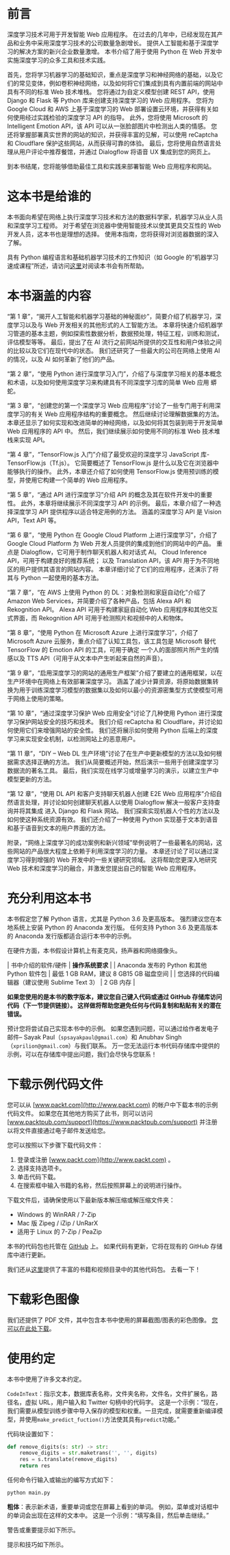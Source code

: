 # 前言

深度学习技术可用于开发智能 Web 应用程序。 在过去的几年中，已经发现在其产品和业务中采用深度学习技术的公司数量急剧增长。 提供人工智能和基于深度学习的解决方案的新兴企业数量激增。 本书介绍了用于使用 Python 在 Web 开发中实施深度学习的众多工具和技术实践。

首先，您将学习机器学习的基础知识，重点是深度学习和神经网络的基础，以及它们的常见变体，例如卷积神经网络，以及如何将它们集成到具有内置前端的网站中 具有不同的标准 Web 技术堆栈。 您将通过为自定义模型创建 REST API，使用 Django 和 Flask 等 Python 库来创建支持深度学习的 Web 应用程序。 您将为 Google Cloud 和 AWS 上基于深度学习的 Web 部署设置云环境，并获得有关如何使用经过实践检验的深度学习 API 的指导。 此外，您将使用 Microsoft 的 Intelligent Emotion API，该 API 可以从一张脸部图片中检测出人类的情感。 您还将掌握部署真实世界的网站的知识，并获得丰富的见解，可以使用 reCaptcha 和 Cloudflare 保护这些网站，从而获得可靠的体验。 最后，您将使用自然语言处理从用户评论中推荐餐馆，并通过 Dialogflow 将语音 UX 集成到您的网页上。

到本书结尾，您将能够借助最佳工具和实践来部署智能 Web 应用程序和网站。

# 这本书是给谁的

本书面向希望在网络上执行深度学习技术和方法的数据科学家，机器学习从业人员和深度学习工程师。 对于希望在浏览器中使用智能技术以使其更具交互性的 Web 开发人员，这本书也是理想的选择。 使用本指南，您将获得对浏览器数据的深入了解。

具有 Python 编程语言和基础机器学习技术的工作知识（如 Google 的“机器学习速成课程”所述，请访问[这里](https://developers.google.com/machine-learning/crash-course)对阅读本书会有所帮助。

# 本书涵盖的内容

“第 1 章”，“揭开人工智能和机器学习基础的神秘面纱”，简要介绍了机器学习，深度学习以及与 Web 开发相关的其他形式的人工智能方法。 本章将快速介绍机器学习管道的基本主题，例如探索性数据分析，数据预处理，特征工程，训练和测试，评估模型等等。 最后，提出了在 AI 流行之前网站所提供的交互性和用户体验之间的比较以及它们在现代中的状态。 我们还研究了一些最大的公司在网络上使用 AI 的情况，以及 AI 如何革新了他们的产品。

“第 2 章”，“使用 Python 进行深度学习入门”，介绍了与深度学习相关的基本概念和术语，以及如何使用深度学习来构建具有不同深度学习库的简单 Web 应用 蟒蛇。

“第 3 章”，“创建您的第一个深度学习 Web 应用程序”讨论了一些专门用于利用深度学习的有关 Web 应用程序结构的重要概念。 然后继续讨论理解数据集的方法。 本章还显示了如何实现和改进简单的神经网络，以及如何将其包装到用于开发简单 Web 应用程序的 API 中。 然后，我们继续展示如何使用不同的标准 Web 技术堆栈来实现 API。

“第 4 章”，“TensorFlow.js 入门”介绍了最受欢迎的深度学习 JavaScript 库-TensorFlow.js（Tf.js）。 它简要概述了 TensorFlow.js 是什么以及它在浏览器中能够执行的操作。 此外，本章还介绍了如何使用 TensorFlow.js 使用预训练的模型，并使用它构建一个简单的 Web 应用程序。

“第 5 章”，“通过 API 进行深度学习”介绍 API 的概念及其在软件开发中的重要性。 此外，本章将继续展示不同深度学习 API 的示例。 最后，本章介绍了一种选择深度学习 API 提供程序以适合特定用例的方法。 涵盖的深度学习 API 是 Vision API，Text API 等。

“第 6 章”，“使用 Python 在 Google Cloud Platform 上进行深度学习”，介绍了 Google Cloud Platform 为 Web 开发人员提供的集成到他们的网站中的产品。 重点是 Dialogflow，它可用于制作聊天机器人和对话式 AI。 Cloud Inference API，可用于构建良好的推荐系统； 以及 Translation API，该 API 用于为不同地区的用户提供其语言的网站内容。 本章详细讨论了它们的应用程序，还演示了将其与 Python 一起使用的基本方法。

“第 7 章”，“在 AWS 上使用 Python 的 DL：对象检测和家庭自动化”介绍了 Amazon Web Services，并简要介绍了各种产品，包括 Alexa API 和 Rekognition API。 Alexa API 可用于构建家庭自动化 Web 应用程序和其他交互式界面，而 Rekognition API 可用于检测照片和视频中的人和物体。

“第 8 章”，“使用 Python 在 Microsoft Azure 上进行深度学习”，介绍了 Microsoft Azure 云服务，重点介绍了认知工具包，该工具包是 Microsoft 替代 TensorFlow 的 Emotion API 的工具，可用于确定 一个人的面部照片所产生的情感以及 TTS API（可用于从文本中产生听起来自然的声音）。

“第 9 章”，“启用深度学习的网站的通用生产框架”介绍了要建立的通用框架，以在生产环境中在网络上有效部署深度学习。 涵盖了减少计算资源，将原始数据集转换为用于训练深度学习模型的数据集以及如何以最小的资源密集型方式使模型可用于网络上使用的策略。

“第 10 章”，“通过深度学习保护 Web 应用安全”讨论了几种使用 Python 进行深度学习保护网站安全的技巧和技术。 我们介绍 reCaptcha 和 Cloudflare，并讨论如何使用它们来增强网站的安全性。 我们还将展示如何使用 Python 后端上的深度学习来实现安全机制，以检测网站上的恶意用户。

“第 11 章”，“DIY – Web DL 生产环境”讨论了在生产中更新模型的方法以及如何根据需求选择正确的方法。 我们从简要概述开始，然后演示一些用于创建深度学习数据流的著名工具。 最后，我们实现在线学习或增量学习的演示，以建立生产中模型更新的方法。

“第 12 章”，“使用 DL API 和客户支持聊天机器人创建 E2E Web 应用程序”介绍自然语言处理，并讨论如何创建聊天机器人以使用 Dialogflow 解决一般客户支持查询并将其集成 进入 Django 和 Flask 网站。 我们探索实现机器人个性的方法以及如何使这种系统资源有效。 我们还介绍了一种使用 Python 实现基于文本到语音和基于语音到文本的用户界面的方法。

附录，“网络上深度学习的成功案例和新兴领域”举例说明了一些最著名的网站，这些网站的产品很大程度上依赖于利用深度学习的力量。 本章还讨论了可以通过深度学习得到增强的 Web 开发中的一些关键研究领域。 这将帮助您更深入地研究 Web 技术和深度学习的融合，并激发您提出自己的智能 Web 应用程序。

# 充分利用这本书

本书假定您了解 Python 语言，尤其是 Python 3.6 及更高版本。 强烈建议您在本地系统上安装 Python 的 Anaconda 发行版。 任何支持 Python 3.6 及更高版本的 Anaconda 发行版都适合运行本书中的示例。

在硬件方面，本书假设计算机上有麦克风，扬声器和网络摄像头。

| 书中介绍的软件/硬件 | **操作系统要求** |
| Anaconda 发布的 Python 和其他 Python 软件包 | 最低 1 GB RAM，建议 8 GB15 GB 磁盘空间 |
| 您选择的代码编辑器（建议使用 Sublime Text 3） | 2 GB 内存 |

**如果您使用的是本书的数字版本，建议您自己键入代码或通过 GitHub 存储库访问代码（下一节提供链接）。 这样做将帮助您避免任何与代码复制和粘贴有关的潜在错误。**

预计您将尝试自己实现本书中的示例。 如果您遇到问题，可以通过给作者发电子邮件– Sayak Paul（`spsayakpaul@gmail.com`）和 Anubhav Singh（`xprilion@gmail.com`）与我们联系。 万一您无法运行本书代码存储库中提供的示例，可以在存储库中提出问题，我们会尽快与您联系！

# 下载示例代码文件

您可以从 [www.packt.com](http://www.packt.com) 的帐户中下载本书的示例代码文件。 如果您在其他地方购买了此书，则可以访问 [www.packtpub.com/support](https://www.packtpub.com/support) 并注册以将文件直接通过电子邮件发送给您。

您可以按照以下步骤下载代码文件：

1.  登录或注册 [www.packt.com](http://www.packt.com) 。
2.  选择支持选项卡。
3.  单击代码下载。
4.  在搜索框中输入书籍的名称，然后按照屏幕上的说明进行操作。

下载文件后，请确保使用以下最新版本解压缩或解压缩文件夹：

*   Windows 的 WinRAR / 7-Zip
*   Mac 版 Zipeg / iZip / UnRarX
*   适用于 Linux 的 7-Zip / PeaZip

本书的代码包也托管在 [GitHub](https://github.com/PacktPublishing/Hands-On-Python-Deep-Learning-for-Web) 上。 如果代码有更新，它将在现有的 GitHub 存储库中进行更新。

我们还从[这里](https://github.com/PacktPublishing/)提供了丰富的书籍和视频目录中的其他代码包。 去看一下！

# 下载彩色图像

我们还提供了 PDF 文件，其中包含本书中使用的屏幕截图/图表的彩色图像。 [您可以在此处下载](http://www.packtpub.com/sites/default/files/downloads/9781789956085_ColorImages.pdf)。

# 使用约定

本书中使用了许多文本约定。

`CodeInText`：指示文本，数据库表名称，文件夹名称，文件名，文件扩展名，路径名，虚拟 URL，用户输入和 Twitter 句柄中的代码字。 这是一个示例：“现在，我们需要从模型训练步骤中导入保存的模型和权重。一旦完成，就需要重新编译模型，并使用`make_predict_fuction()`方法使其具有`predict`功能。”

代码块设置如下：

```py
def remove_digits(s: str) -> str:
    remove_digits = str.maketrans('', '', digits)
    res = s.translate(remove_digits)
    return res
```

任何命令行输入或输出的编写方式如下：

```py
python main.py
```

**粗体**：表示新术语，重要单词或您在屏幕上看到的单词。 例如，菜单或对话框中的单词会出现在这样的文本中。 这是一个示例：“填写条目，然后单击继续。”

警告或重要提示如下所示。

提示和技巧如下所示。
